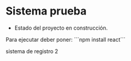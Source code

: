 <h1>Sistema prueba</h1>

- Estado del proyecto en construcción.

Para ejecutar deber poner:
´´´npm install  react´´´

sistema de registro 2
